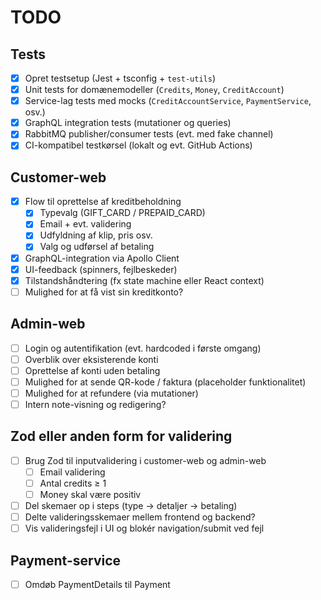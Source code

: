 #  TODO

##  Tests
- [x] Opret testsetup (Jest + tsconfig + `test-utils`)
- [x] Unit tests for domænemodeller (`Credits`, `Money`, `CreditAccount`)
- [x] Service-lag tests med mocks (`CreditAccountService`, `PaymentService`, osv.)
- [x] GraphQL integration tests (mutationer og queries)
- [x] RabbitMQ publisher/consumer tests (evt. med fake channel)
- [x] CI-kompatibel testkørsel (lokalt og evt. GitHub Actions)

## Customer-web
- [x] Flow til oprettelse af kreditbeholdning
  - [x] Typevalg (GIFT_CARD / PREPAID_CARD)
  - [x] Email + evt. validering
  - [x] Udfyldning af klip, pris osv.
  - [x] Valg og udførsel af betaling
- [x] GraphQL-integration via Apollo Client
- [x] UI-feedback (spinners, fejlbeskeder)
- [x] Tilstandshåndtering (fx state machine eller React context)
- [ ] Mulighed for at få vist sin kreditkonto?

## Admin-web
- [ ] Login og autentifikation (evt. hardcoded i første omgang)
- [ ] Overblik over eksisterende konti
- [ ] Oprettelse af konti uden betaling
- [ ] Mulighed for at sende QR-kode / faktura (placeholder funktionalitet)
- [ ] Mulighed for at refundere (via mutationer)
- [ ] Intern note-visning og redigering?

## Zod eller anden form for validering
- [ ] Brug Zod til inputvalidering i customer-web og admin-web
  - [ ] Email validering
  - [ ] Antal credits ≥ 1
  - [ ] Money skal være positiv
- [ ] Del skemaer op i steps (type → detaljer → betaling)
- [ ] Delte valideringsskemaer mellem frontend og backend?
- [ ] Vis valideringsfejl i UI og blokér navigation/submit ved fejl

## Payment-service
- [ ] Omdøb PaymentDetails til Payment

